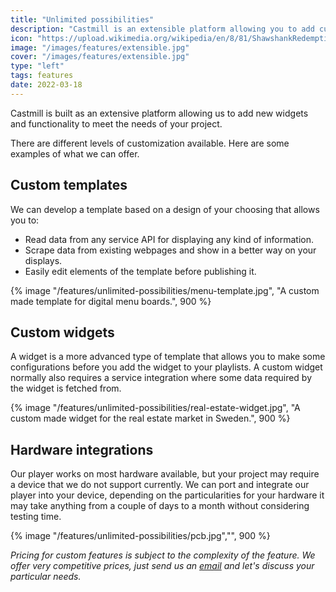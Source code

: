 ```yaml
---
title: "Unlimited possibilities"
description: "Castmill is an extensible platform allowing you to add custom widgets and new functionality that is required just for your project. If you can imagine it, we can add it to the platform."
icon: "https://upload.wikimedia.org/wikipedia/en/8/81/ShawshankRedemptionMoviePoster.jpg"
image: "/images/features/extensible.jpg"
cover: "/images/features/extensible.jpg"
type: "left"
tags: features
date: 2022-03-18
---
```


Castmill is built as an extensive platform allowing us to add new widgets and functionality to meet the needs of your project.

There are different levels of customization available. Here are some examples of what we can offer.

## Custom templates

We can develop a template based on a design of your choosing that allows you to:

- Read data from any service API for displaying any kind of information.
- Scrape data from existing webpages and show in a better way on your displays.
- Easily edit elements of the template before publishing it.

{% image "/features/unlimited-possibilities/menu-template.jpg", "A custom made template for digital menu boards.", 900 %}

## Custom widgets

A widget is a more advanced type of template that allows you to make some configurations before you add the widget to your playlists. A custom widget normally also requires a service integration where some data required by the widget is fetched from.

{% image "/features/unlimited-possibilities/real-estate-widget.jpg", "A custom made widget for the real estate market in Sweden.", 900 %}

## Hardware integrations

Our player works on most hardware available, but your project may require a device that we do not support currently. We can port and integrate our player into your device, depending on the particularities for your hardware it may take anything from a couple of days
to a month without considering testing time.

{% image "/features/unlimited-possibilities/pcb.jpg","", 900 %}

_Pricing for custom features is subject to the complexity of the feature. We offer very competitive prices, just send us an [email](mailto:support@castmill.com) and let's discuss your particular needs._
